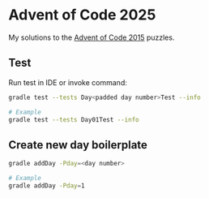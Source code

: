 # Advent of Code 2025
My solutions to the [Advent of Code 2015](https://adventofcode.com/2015) puzzles.

## Test

Run test in IDE or invoke command:

```sh
gradle test --tests Day<padded day number>Test --info

# Example
gradle test --tests Day01Test --info
```

## Create new day boilerplate

```sh
gradle addDay -Pday=<day number>

# Example
gradle addDay -Pday=1
```